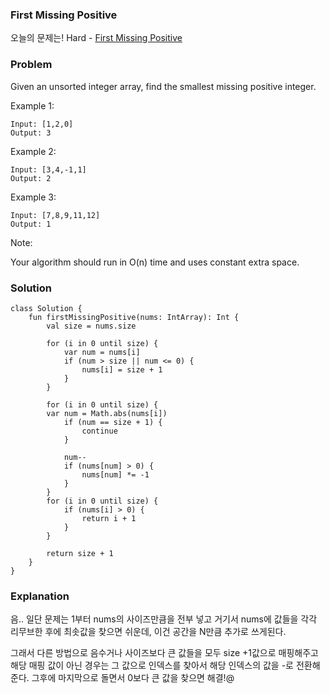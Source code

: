 ### First Missing Positive



오늘의 문제는! Hard - [First Missing Positive](https://leetcode.com/problems/first-missing-positive/)

### Problem

Given an unsorted integer array, find the smallest missing positive integer.

Example 1:

```
Input: [1,2,0]
Output: 3
```

Example 2:

```
Input: [3,4,-1,1]
Output: 2
```

Example 3:

```
Input: [7,8,9,11,12]
Output: 1
```

Note:

Your algorithm should run in O(n) time and uses constant extra space.


### Solution

```
class Solution {
    fun firstMissingPositive(nums: IntArray): Int {
        val size = nums.size

        for (i in 0 until size) {
            var num = nums[i]
            if (num > size || num <= 0) {
                nums[i] = size + 1
            }
        }

        for (i in 0 until size) {
        var num = Math.abs(nums[i])
            if (num == size + 1) {
                continue
            }

            num--
            if (nums[num] > 0) {
                nums[num] *= -1
            }
        }
        for (i in 0 until size) {
            if (nums[i] > 0) {
                return i + 1
            }
        }

        return size + 1
    }
}

```

### Explanation

음.. 일단 문제는 1부터 nums의 사이즈만큼을 전부 넣고 거기서 nums에 값들을 각각 리무브한 후에 최솟값을 찾으면 쉬운데, 이건 공간을 N만큼 추가로 쓰게된다.

그래서 다른 방법으로 음수거나 사이즈보다 큰 값들을 모두 size +1값으로 매핑해주고 해당 매핑 값이 아닌 경우는 그 값으로 인덱스를 찾아서 해당 인덱스의 값을 -로 전환해준다. 그후에 마지막으로 돌면서 0보다 큰 값을 찾으면 해결!@